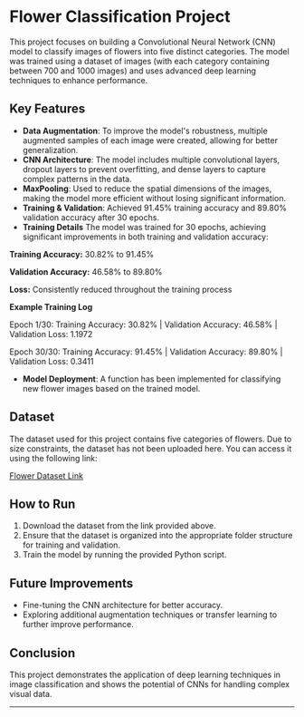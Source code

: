 # Flower Classification Project

This project focuses on building a Convolutional Neural Network (CNN) model to classify images of flowers into five distinct categories. The model was trained using a dataset of images (with each category containing between 700 and 1000 images) and uses advanced deep learning techniques to enhance performance.

## Key Features

- **Data Augmentation**: To improve the model's robustness, multiple augmented samples of each image were created, allowing for better generalization.
- **CNN Architecture**: The model includes multiple convolutional layers, dropout layers to prevent overfitting, and dense layers to capture complex patterns in the data.
- **MaxPooling**: Used to reduce the spatial dimensions of the images, making the model more efficient without losing significant information.
- **Training & Validation**: Achieved 91.45% training accuracy and 89.80% validation accuracy after 30 epochs.
- **Training Details**
The model was trained for 30 epochs, achieving significant improvements in both training and validation accuracy:

 **Training Accuracy:** 30.82% to 91.45%
 
 **Validation Accuracy:** 46.58% to 89.80%
 
 **Loss:** Consistently reduced throughout the training process
 
 **Example Training Log**
 
Epoch 1/30: Training Accuracy: 30.82% | Validation Accuracy: 46.58% | Validation Loss: 1.1972

Epoch 30/30: Training Accuracy: 91.45% | Validation Accuracy: 89.80% | Validation Loss: 0.3411

- **Model Deployment**: A function has been implemented for classifying new flower images based on the trained model.

## Dataset

The dataset used for this project contains five categories of flowers. Due to size constraints, the dataset has not been uploaded here. You can access it using the following link:

[Flower Dataset Link]()

## How to Run

1. Download the dataset from the link provided above.
2. Ensure that the dataset is organized into the appropriate folder structure for training and validation.
3. Train the model by running the provided Python script.

## Future Improvements

- Fine-tuning the CNN architecture for better accuracy.
- Exploring additional augmentation techniques or transfer learning to further improve performance.

## Conclusion

This project demonstrates the application of deep learning techniques in image classification and shows the potential of CNNs for handling complex visual data.

---
